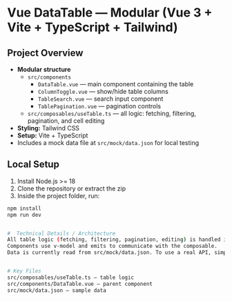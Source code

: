 # Vue DataTable — Modular (Vue 3 + Vite + TypeScript + Tailwind)

## Project Overview
- **Modular structure**
  - `src/components`
    - `DataTable.vue` — main component containing the table
    - `ColumnToggle.vue` — show/hide table columns
    - `TableSearch.vue` — search input component
    - `TablePagination.vue` — pagination controls
  - `src/composables/useTable.ts` — all logic: fetching, filtering, pagination, and cell editing
- **Styling:** Tailwind CSS
- **Setup:** Vite + TypeScript
- Includes a mock data file at `src/mock/data.json` for local testing

## Local Setup
1. Install Node.js >= 18
2. Clone the repository or extract the zip
3. Inside the project folder, run:
```bash
npm install
npm run dev


#  Technical Details / Architecture
All table logic (fetching, filtering, pagination, editing) is handled in useTable, keeping components focused on rendering and interactions.
Components use v-model and emits to communicate with the composable.
Data is currently read from src/mock/data.json. To use a real API, simply update the apiUrl in App.vue.


# Key Files
src/composables/useTable.ts — table logic
src/components/DataTable.vue — parent component
src/mock/data.json — sample data



